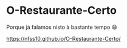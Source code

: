 # O-Restaurante-Certo
Porque já falamos nisto à bastante tempo 😄


https://nfss10.github.io/O-Restaurante-Certo/
